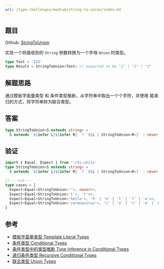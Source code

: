 ```yaml
---
url: /type-challenges/medium/string-to-union/index.md
---
```

## 题目

Github: [StringToUnion](https://github.com/type-challenges/type-challenges/blob/main/questions/00531-medium-string-to-union/)

实现一个将接收到的 `String` 参数转换为一个字母 `Union` 的类型。

```ts
type Test = '123'
type Result = StringToUnion<Test> // expected to be "1" | "2" | "3"
```

## 解题思路

通过模板字面量类型 和 条件类型推断，从字符串中取出一个个字符，并使用 尾递归的方式，将字符串转为联合类型。

## 答案

```ts
type StringToUnion<S extends string> =
  S extends `${infer L}${infer R}` ? `${L | StringToUnion<R>}` : never
```

## 验证

```ts twoslash
import { Equal, Expect } from '~/tc-utils'
type StringToUnion<S extends string> =
  S extends `${infer L}${infer R}` ? `${L | StringToUnion<R>}` : never

// ---cut---
type cases = [
  Expect<Equal<StringToUnion<''>, never>>,
  Expect<Equal<StringToUnion<'t'>, 't'>>,
  Expect<Equal<StringToUnion<'hello'>, 'h' | 'e' | 'l' | 'l' | 'o'>>,
  Expect<Equal<StringToUnion<'coronavirus'>, 'c' | 'o' | 'r' | 'o' | 'n' | 'a' | 'v' | 'i' | 'r' | 'u' | 's'>>,
]
```

## 参考

* [模板字面量类型 Template Literal Types](https://www.typescriptlang.org/docs/handbook/2/template-literal-types.html)
* [条件类型 Conditional Types](https://www.typescriptlang.org/docs/handbook/2/conditional-types.html)
* [条件类型中的类型推断 Type Inference in Conditional Types](https://www.typescriptlang.org/docs/handbook/2/conditional-types.html#inferring-within-conditional-types)
* [递归条件类型 Recursive Conditional Types](https://www.typescriptlang.org/docs/handbook/release-notes/typescript-4-1.html#recursive-conditional-types)
* [联合类型 Union Types](https://www.typescriptlang.org/docs/handbook/2/everyday-types.html#union-types)
